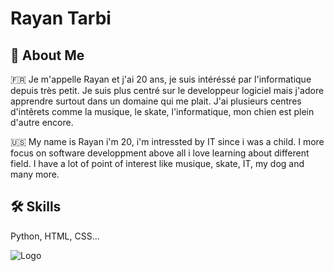 
# Rayan Tarbi




## 🚀 About Me
🇫🇷 Je m'appelle Rayan et j'ai 20 ans, je suis intéréssé par l'informatique depuis très petit. Je suis plus centré sur le developpeur logiciel mais j'adore apprendre surtout dans un domaine qui me plait.
J'ai plusieurs centres d'intêrets comme la musique, le skate, l'informatique, mon chien est plein d'autre encore.

:us: My name is Rayan i'm 20, i'm intressted by IT since i was a child. I more focus on software developpment above all i love learning about different field.
I have a lot of point of interest like musique, skate, IT, my dog and many more.




## 🛠 Skills
Python, HTML, CSS...

![Logo](https://cdn.discordapp.com/attachments/1300728292977938472/1310573931924815913/image.png?ex=6745b696&is=67446516&hm=41d383813562eacd5f3faa44a29d047ec501eb5879fe57673af91adc9285347f&)
